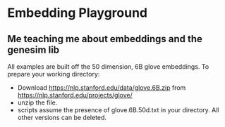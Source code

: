 # Embedding Playground
## Me teaching me about embeddings and  the genesim lib

All examples are built off the 50 dimension, 6B glove embeddings.  To prepare your working directory:
- Download https://nlp.stanford.edu/data/glove.6B.zip from https://nlp.stanford.edu/projects/glove/
- unzip the file.
- scripts assume the presence of glove.6B.50d.txt in your directory.  All other versions can be deleted.